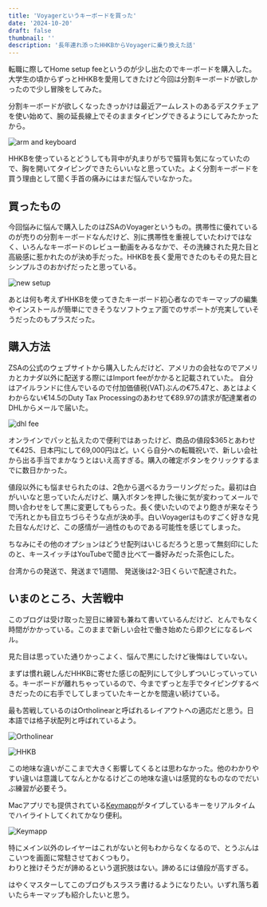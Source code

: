 ```yaml
---
title: 'Voyagerというキーボードを買った'
date: '2024-10-20'
draft: false
thumbnail: ''
description: '長年連れ添ったHHKBからVoyagerに乗り換えた話'
---
```


転職に際してHome setup feeというのが少し出たのでキーボードを購入した。  
大学生の頃からずっとHHKBを愛用してきたけど今回は分割キーボードが欲しかったので少し冒険をしてみた。　　

分割キーボードが欲しくなったきっかけは最近アームレストのあるデスクチェアを使い始めて、腕の延長線上でそのままタイピングできるようにしてみたかったから。  

![arm and keyboard](/images/posts/20241020-hello-voyager-keyboard/arm-rest-and-keyboard.jpeg)

HHKBを使っているとどうしても背中が丸まりがちで猫背も気になっていたので、胸を開いてタイピングできたらいいなと思っていた。よく分割キーボードを買う理由として聞く手首の痛みにはまだ悩んでいなかった。

## 買ったもの

今回悩みに悩んで購入したのはZSAのVoyagerというもの。携帯性に優れているのが売りの分割キーボードなんだけど、別に携帯性を重視していたわけではなく、いろんなキーボードのレビュー動画をみるなかで、その洗練された見た目と高級感に惹かれたのが決め手だった。HHKBを長く愛用できたのもその見た目とシンプルさのおかげだったと思っている。  

![new setup](/images/posts/20241020-hello-voyager-keyboard/new-desk-setup.jpeg)

あとは何も考えずHHKBを使ってきたキーボード初心者なのでキーマップの編集やインストールが簡単にできそうなソフトウェア面でのサポートが充実していそうだったのもプラスだった。  

## 購入方法

ZSAの公式のウェブサイトから購入したんだけど、アメリカの会社なのでアメリカとカナダ以外に配送する際にはImport feeがかかると記載されていた。
自分はアイルランドに住んでいるので付加価値税(VAT)ぶんの€75.47と、あとはよくわからない€14.5のDuty Tax Processingのあわせて€89.97の請求が配達業者のDHLからメールで届いた。  

![dhl fee](/images/posts/20241020-hello-voyager-keyboard/dhl.jpeg)

オンラインでパッと払えたので便利ではあったけど、商品の値段$365とあわせて€425、日本円にして69,000円ほど。いくら自分への転職祝いで、新しい会社から出る手当でまかなうとはいえ高すぎる。購入の確定ボタンをクリックするまでに数日かかった。  

値段以外にも悩ませられたのは、2色から選べるカラーリングだった。最初は白がいいなと思っていたんだけど、購入ボタンを押した後に気が変わってメールで問い合わせをして黒に変更してもらった。長く使いたいのでより飽きが来なそうで汚れとかも目立ちづらそうな点が決め手。白いVoyagerはものすごく好きな見た目なんだけど、この感情が一過性のものである可能性を感じてしまった。  

ちなみにその他のオプションはどうせ配列はいじるだろうと思って無刻印にしたのと、キースイッチはYouTubeで聞き比べて一番好みだった茶色にした。  

台湾からの発送で、発送まで1週間、 発送後は2-3日くらいで配達された。  

## いまのところ、大苦戦中

このブログは受け取った翌日に練習も兼ねて書いているんだけど、とんでもなく時間がかかっている。このままで新しい会社で働き始めたら即クビになるレベル。  

見た目は思っていた通りかっこよく、悩んで黒にしたけど後悔はしていない。  

まずは慣れ親しんだHHKBに寄せた感じの配列にして少しずついじっていっている。キーボードが離れちゃっているので、今までずっと左手でタイピングするべきだったのに右手でしてしまっていたキーとかを間違い続けている。  

最も苦戦しているのはOrtholinearと呼ばれるレイアウトへの適応だと思う。日本語では格子状配列と呼ばれているよう。  

![Ortholinear](/images/posts/20241020-hello-voyager-keyboard/ortholinear.jpeg)  

![HHKB](/images/posts/20241020-hello-voyager-keyboard/hhkb-layout.jpeg)

この地味な違いがここまで大きく影響してくるとは思わなかった。他のわかりやすい違いは意識してなんとかなるけどこの地味な違いは感覚的なものなのでだいぶ練習が必要そう。  

Macアプリでも提供されている[Keymapp](https://apps.apple.com/us/app/zsa-keymapp/id6472865291)がタイプしているキーをリアルタイムでハイライトしてくれてかなり便利。

![Keymapp](/images/posts/20241020-hello-voyager-keyboard/keymapp.png)

特にメイン以外のレイヤーはこれがないと何もわからなくなるので、とうぶんはこいつを画面に常駐させておくつもり。  
わりと挫けそうだが諦めるという選択肢はない。諦めるには値段が高すぎる。  

はやくマスターしてこのブログもスラスラ書けるようになりたい。いずれ落ち着いたらキーマップも紹介したいと思う。
